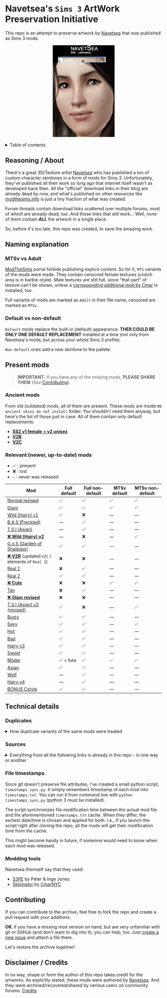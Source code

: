 # **Navetsea**'s `Sims 3` ArtWork Preservation Initiative

This repo is an attempt to preserve artwork by [Navetsea](https://navetsea.blogspot.com/) that was published as Sims 3 mods.

<p align="center">
	<img src="/preview-images/_facial_skin_comparison.gif" alt="Facial skin comparison"/>
</p>

<details>
<summary>Table of contents</summary>

- [Reasoning / About](#reasoning--about)
- [Naming explanation](#naming-explanation)
	* [MTSv vs Adult](#mtsv-vs-adult)
	* [Default vs non-default](#default-vs-non-default)
- [Present mods](#present-mods)
	* [Ancient mods](#ancient-mods)
	* [Relevant (newer, up-to-date) mods](#relevant-newer-up-to-date-mods)
- [Technical details](#technical-details)
	* [Duplicates](#duplicates)
	* [Sources](#sources)
	* [File timestamps](#file-timestamps)
	* [Modding tools](#modding-tools)
- [Contributing](#contributing)
- [Disclaimer / Credits](#disclaimer--credits)
</details>

## Reasoning / About
There's a great 3D/Texture artist [Navetsea](https://navetsea.blogspot.com/) who has published a ton of custom character skintones in a form of mods for Sims 3. Unfortunately, they've published all their work so long ago that internet itself wasn't as developed back then. All the "official" download links in their blog are already dead by now, and what's published on other resources like [modthesims.info](https://modthesims.info/downloads/ts3/342/?showType=1&t=normal&p=1&csort=0&u=57347) is just a tiny fraction of what was created.

Forum threads contain download links scattered over multiple forums, most of which are already dead, too. And those links that still work... Well, none of them contain _**ALL**_ the artwork in a single place.

So, before it's too late, this repo was created, to save the amazing work.

## Naming explanation
### MTSv vs Adult
[ModTheSims](https://modthesims.info/d/479460) portal forbids publishing explicit content. So for it, `MTS` variants of the mods were made. They contain censored female textures (crotch area is in barbie-style). Male textures are still full, since "that part" of texture can't be shown, unless a [corresponding additional mod by Cmar](http://sexysims.info/download.php?t=173718) is installed, too.

Full variants of mods are marked as `Adult` in their file name, censored are marked as `MTSv`.

### Default vs non-default
`Default` mods replace the built-in (default) appearance. **THER COULD BE ONLY ONE DEFAULT REPLACEMENT** installed at a time (not only from Navetsea's mods, but across your whole Sims 3 profile).

`Non-default` ones add a new skintone to the pallete.

## Present mods
> __IMPORTANT__: If you have any of the missing mods, **PLEASE SHARE THEM** *(See [Contributing](#contributing))*.

### Ancient mods
From old (outdated) mods, all of them are present. These mods are inside `00 ancient skins do not install` folder. You shouldn't need them anyway, but here's the list of those just in case. All of them contain only default replacements:

- [**SS2 v1 female + v2 unisex**](/mods/00%20ancient%20skins%20do%20not%20install/SS2%20v1%20female%20%2B%20v2%20unisex)
- [**V2B**](/mods/00%20ancient%20skins%20do%20not%20install/V2B)
- [**V2C**](/mods/00%20ancient%20skins%20do%20not%20install/V2C)

### Relevant (newer, up-to-date) mods

- ✅ : present
- ❌ : lost
- `—` : never was released

| Mod                                                                       | Full default | Full non-default | MTSv default | MTSv non-default |
| ------------------------------------------------------------------------- | ------------ | ---------------- | ------------ | ---------------- |
| [Normal revised](/mods/01%20Normal%20revised)                             | ✅            | ✅                | ✅            | ✅                |
| [Glam](/mods/02%20Glam)                                                   | ✅            | ✅                | ✅            | ✅                |
| [Wild (Hairy) v1](/mods/03%20Wild%20(Hairy)%20v1)                         | ✅            | ❌                | —            | —                |
| [B.A.S (Freckled)](/mods/04%20B.A.S%20(Freckled))                         | —            | ✅                | —            | —                |
| [T.S.I (Asian)](/mods/05%20T.S.I%20(Asian))                               | —            | ✅                | —            | —                |
| [**❌ Wild (Hairy) v2**](/mods/06%20Wild%20(Hairy)%20v2)                   | —            | ❌                | —            | ✅                |
| [G.o.S (Garden of Shadows)](/mods/07%20G.o.S%20(Garden%20of%20Shadows))   | ✅            | ✅                | —            | —                |
| [**❌ V2R**](/mods/08%20V2R) (updated `V2C` / elements of `Real 1`)        | ❌            | ❌                | —            | —                |
| [Real 1](/mods/09%20Real%201)                                             | ❌            | ✅                | —            | —                |
| [Real 2](/mods/10%20Real%202)                                             | ✅            | ✅                | —            | —                |
| [**❌ Cute**](/mods/11%20Cute)                                             | ❌            | ❌                | ✅            | ✅                |
| [Tan](/mods/12%20Tan)                                                     | ❌            | ✅                | —            | —                |
| [**❌ Glam revised**](/mods/13%20Glam%20revised)                           | ❌            | ❌                | —            | —                |
| [T.S.I (Asian) v2 (revised)](/mods/14%20T.S.I%20(Asian)%20v2%20(revised)) | ✅            | ❌                | —            | ✅                |
| [Busty](/mods/15%20Busty)                                                 | ✅            | ✅                | —            | —                |
| [Sexy](/mods/16%20Sexy)                                                   | ✅            | ✅                | —            | ✅                |
| [Hot](/mods/17%20Hot)                                                     | ✅            | ✅                | —            | —                |
| [Bad](/mods/18.1%20Bad)                                                   | ✅            | ✅                | —            | —                |
| [Hairy v3](/mods/18.2%20Hairy%20v3)                                       | ✅            | ✅                | —            | —                |
| [Sweet](/mods/19%20Sweet)                                                 | ✅            | ✅                | —            | —                |
| [Model](/mods/20%20Model)                                                 | ✅ + futa     | ✅                | ✅            | ✅                |
| [Asian](/mods/21%20Asian)                                                 | ✅            | ✅                | —            | —                |
| [Wolf](/mods/22%20Wolf)                                                   | —            | ✅                | —            | —                |
| [Hairy v4](/mods/23%20Hairy%20v4)                                         | —            | ✅                | —            | —                |
| [BONUS Cstyle](/mods/BONUS%20Cstyle)                                      | ✅            | ✅                | —            | —                |

## Technical details
### Duplicates
<details>
<summary>How duplicate variants of the same mods were treated</summary>

If you try to search for Navetsea's mods yourself, you'll soon discover that there are multiple different binary `.package` files for each mod in the internet. It's unclear what's the difference between them and which one you should choose.

Therefore, I have downloaded all the possible variations of Navetsea's mods that I was able to find and I manually compared them. First, with bit-to-bit comparison. Then, using s3pe v14-0222-1852 I've actually extracted their contents (the textures themselves) and compared those.
When a bunch of duplicates were found, I've chosen the file with the smallest size. As far as I managed to learn it myself, `.package` file is basically just an archive. So if two files have exactly the same contents, they are effectively the same mod. The smaller one is just compressed better.

Feel free to correct me if I got it wrong (other, bigger versions of each file are kept in git history anyway).
</details>

### Sources
<details>
<summary>Everything from all the following links is already in this repo - in one way or another</summary>

- All the mods available for download on:
	
	- [modthesims.info](https://modthesims.info/downloads/ts3/342/?showType=1&t=normal&p=1&csort=0&u=57347)
	- [sexysims.info](http://sexysims.info/download.php?t=173792)
- The main archive by [wapitawg](https://www.loverslab.com/profile/577239-wapitawg/):
	
	- https://www.loverslab.com/topic/177185-navetsea-face-in-skins-collection-25-skins-in-default-and-non-default-versions/
	- https://mega.nz/folder/UgBCwbpQ#le0T3O2UCryBMo8qziB3Dg
	- They specified there that, in turn, their own sources were:
		* [Insimadult board](http://www.insimadult.org/index.php?action=profile;u=73817;sa=showTopics)
		* [CStyle forums](https://cstylessims3forum.forumotion.com/)
		* [Garden of Shadows forums](https://gardenofshadows.org.uk/gardenofshadows/index.php)
- https://www.loverslab.com/topic/77817-navetsea-skins/#comment-1897886 / http://www.mediafire.com/download/cd33i3frcw22uf3/navetsea_skins.rar
- https://www.loverslab.com/topic/77817-navetsea-skins/#comment-1897886 / https://www.mediafire.com/folder/ta2jxwevxenqs/navetsea_skins
- https://www.loverslab.com/topic/77817-navetsea-skins/#comment-1899629 / http://simfileshare.net/download/144124/
- https://www.loverslab.com/topic/77817-navetsea-skins/#comment-2152693
- https://www.loverslab.com/topic/77817-navetsea-skins/#comment-2158835
- https://www.loverslab.com/topic/77817-navetsea-skins/page/2/#comment-3253139

- https://modthesims.info/showthread.php?p=4616774#post4616774 / https://www.mediafire.com/file/4m5p4gspeyhg6k7/navetsea_F-IN_TS3_Adult_real2_default.7z/file
- https://modthesims.info/showthread.php?p=5095588#post5095588 / https://www.mediafire.com/file/7jwx7l5jye4sdmd/navetseaF-INTS3MTSvcutenondefault.7z/file
- https://modthesims.info/showthread.php?p=5175045#post5175045 / http://depositfiles.com/files/vtcqxi5nx
- https://modthesims.info/showthread.php?p=5441275#post5441275 / https://mega.nz/#!3J8wGKZS!qMpsqvqjprPyGhfUlbJyqGG96I7fJzZygeDyFBWrwwI

</details>

### File timestamps
Since git doesn't preserve file attributes, I've created a small python script, `timestamps_sync.py`.
It simply remembers timestamp of each mod into `timestamps.txt`. You can run it from command line with `python timestamps_sync.py` (python 3 must be installed).

The script synchronizes file modification time between the actual mod file and the aforementioned `timestamps.txt` cache. When they differ, the earliest date/time is chosen and applied for both. I.e., if you launch the script right after cloning the repo, all the mods will get their modification time from the cache.

This might become handy in future, if someone would need to know when each mod was released.

### Modding tools
Navetsea themself say that they used:

- [S3PE](http://www.simlogical.com/s3pe.htm) by Peter & Inge Jones
- [Skininator](https://modthesims.info/d/389488/skininator-a-tool-to-make-non-default-and-default-custom-skins-new-version-1-10-2013.html) by [CmarNYC](https://modthesims.info/member.php?u=3216596)

## Contributing
If you can contribute to the archive, feel free to fork the repo and create a pull request with your additions.

**OR**, if you have a missing mod version on hand, but are very unfamiliar with git or GitHub (and don't want to dig into it), you can help, too. Just [create a new issue](../../issues) and attach a file there.

Let's restore the archive together!

## Disclaimer / Credits
In no way, shape or form the author of this repo takes credit for the artworks. As explicitly stated, these mods were authored by [Navetsea](https://navetsea.blogspot.com/). And they were archived/recovered/shared by various users on community forums. [Credits](/CREDITS.md)
